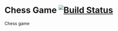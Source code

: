 # Chess Game [![Build Status](https://travis-ci.com/zli117/Chess-Game.svg?token=j4y2W3bQxnm7LkxGR6Um&branch=master)](https://travis-ci.com/zli117/Chess-Game)

Chess game
